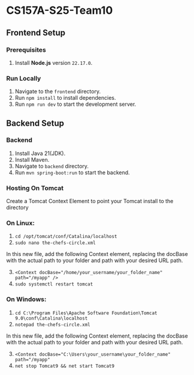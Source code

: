 # CS157A-S25-Team10

## Frontend Setup

### Prerequisites
1. Install **Node.js** version `22.17.0`.

### Run Locally
1. Navigate to the `frontend` directory.
2. Run `npm install` to install dependencies.
3. Run `npm run dev` to start the development server.

## Backend Setup

### Backend

1. Install Java 21(JDK).
2. Install Maven.
3. Navigate to `backend` directory.
3. Run `mvn spring-boot:run` to start the backend.

### Hosting On Tomcat
Create a Tomcat Context Element to point your Tomcat install
to the directory

### On Linux: 
1. `cd /opt/tomcat/conf/Catalina/localhost`
2. `sudo nano the-chefs-circle.xml`

In this new file, add the following Context element, replacing the docBase with the actual path to your folder and path with your desired URL path.

3. `<Context docBase="/home/your_username/your_folder_name" path="/myapp" />`
4. `sudo systemctl restart tomcat`

### On Windows:
1. `cd C:\Program Files\Apache Software Foundation\Tomcat 9.0\conf\Catalina\localhost`
2. `notepad the-chefs-circle.xml`

In this new file, add the following Context element, replacing the docBase with the actual path to your folder and path with your desired URL path.

3. `<Context docBase="C:\Users\your_username\your_folder_name" path="/myapp"`
4. `net stop Tomcat9 && net start Tomcat9`


